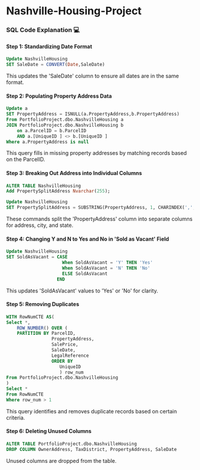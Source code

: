 # Nashville-Housing-Project

### SQL Code Explanation 💻

#### Step 1: Standardizing Date Format
```sql
Update NashvilleHousing
SET SaleDate = CONVERT(Date,SaleDate)
```
This updates the 'SaleDate' column to ensure all dates are in the same format.

#### Step 2: Populating Property Address Data
```sql
Update a
SET PropertyAddress = ISNULL(a.PropertyAddress,b.PropertyAddress)
From PortfolioProject.dbo.NashvilleHousing a
JOIN PortfolioProject.dbo.NashvilleHousing b
	on a.ParcelID = b.ParcelID
	AND a.[UniqueID ] <> b.[UniqueID ]
Where a.PropertyAddress is null
```
This query fills in missing property addresses by matching records based on the ParcelID.

#### Step 3: Breaking Out Address into Individual Columns
```sql
ALTER TABLE NashvilleHousing
Add PropertySplitAddress Nvarchar(255);

Update NashvilleHousing
SET PropertySplitAddress = SUBSTRING(PropertyAddress, 1, CHARINDEX(',', PropertyAddress) -1 )
```
These commands split the 'PropertyAddress' column into separate columns for address, city, and state.

#### Step 4: Changing Y and N to Yes and No in 'Sold as Vacant' Field
```sql
Update NashvilleHousing
SET SoldAsVacant = CASE 
                     When SoldAsVacant = 'Y' THEN 'Yes'
	                 When SoldAsVacant = 'N' THEN 'No'
	                 ELSE SoldAsVacant
                   END
```
This updates 'SoldAsVacant' values to 'Yes' or 'No' for clarity.

#### Step 5: Removing Duplicates
```sql
WITH RowNumCTE AS(
Select *,
	ROW_NUMBER() OVER (
	PARTITION BY ParcelID,
				 PropertyAddress,
				 SalePrice,
				 SaleDate,
				 LegalReference
				 ORDER BY
					UniqueID
					) row_num
From PortfolioProject.dbo.NashvilleHousing
)
Select *
From RowNumCTE
Where row_num > 1
```
This query identifies and removes duplicate records based on certain criteria.

#### Step 6: Deleting Unused Columns
```sql
ALTER TABLE PortfolioProject.dbo.NashvilleHousing
DROP COLUMN OwnerAddress, TaxDistrict, PropertyAddress, SaleDate
```
Unused columns are dropped from the table.

